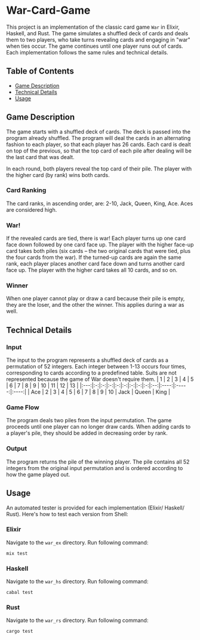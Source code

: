 # War-Card-Game
This project is an implementation of the classic card game `War` in Elixir, Haskell, and Rust. The game simulates a shuffled deck of cards and deals them to two players, who take turns revealing cards and engaging in "war" when ties occur. The game continues until one player runs out of cards. Each implementation follows the same rules and technical details.

## Table of Contents

  * [Game Description](#game-description)  
  * [Technical Details](#technical-details)  
  * [Usage](#usage)

## Game Description
The game starts with a shuffled deck of cards. The deck is passed into the program already shuffled. The program will deal the cards in an alternating fashion to each player, so that each player has 26 cards. Each card is dealt on top of the previous, so that the top card of each pile after dealing will be the last card that was dealt. 

In each round, both players reveal the top card of their pile. The player with the higher card (by rank) wins both cards.

### Card Ranking
The card ranks, in ascending order, are: 2-10, Jack, Queen, King, Ace. Aces are considered high.

### War!
If the revealed cards are tied, there is war! Each player turns up one card face down followed by one card face up. The player with the higher face-up card takes both piles (six cards – the two original cards that were tied, plus the four cards from the war). If the turned-up cards are again the same rank, each player places another card face down and turns another card face up. The player with the higher card takes all 10 cards, and so on.

### Winner
When one player cannot play or draw a card because their pile is empty, they are the loser, and the other the winner. This applies during a war as well.

## Technical Details
### Input
The input to the program represents a shuffled deck of cards as a permutation of 52 integers. Each integer between 1-13 occurs four times, corresponding to cards according to a predefined table. Suits are not represented because the game of War doesn't require them.
|  1  | 2 | 3 | 4 | 5 | 6 | 7 | 8 | 9 | 10 |  11  |   12  |  13  |
|:---:|:-:|:-:|:-:|:-:|:-:|:-:|:-:|:-:|:--:|:----:|:-----:|:----:|
| Ace | 2 | 3 | 4 | 5 | 6 | 7 | 8 | 9 | 10 | Jack | Queen | King |

### Game Flow
The program deals two piles from the input permutation.
The game proceeds until one player can no longer draw cards.
When adding cards to a player's pile, they should be added in decreasing order by rank.

### Output
The program returns the pile of the winning player. The pile contains all 52 integers from the original input permutation and is ordered according to how the game played out.

## Usage
An automated tester is provided for each implementation (Elixir/ Haskell/ Rust). Here's how to test each version from Shell:

### Elixir
Navigate to the `war_ex` directory.
Run following command:

```
mix test
```

### Haskell
Navigate to the `war_hs` directory.
Run following command:

```
cabal test
```

### Rust
Navigate to the `war_rs` directory.
Run following command:

```
cargo test
```
